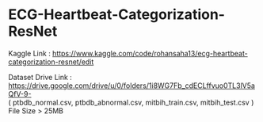 # ECG-Heartbeat-Categorization-ResNet

Kaggle Link : https://www.kaggle.com/code/rohansaha13/ecg-heartbeat-categorization-resnet/edit  

Dataset Drive Link : https://drive.google.com/drive/u/0/folders/1i8WG7Fb_cdECLffvuo0TL3lV5aQfV-9-  
( ptbdb_normal.csv, ptbdb_abnormal.csv, mitbih_train.csv, mitbih_test.csv ) File Size > 25MB
